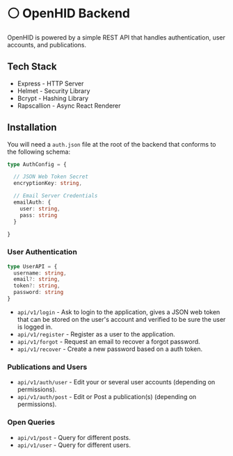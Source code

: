 # ⚪ OpenHID Backend

OpenHID is powered by a simple REST API that handles authentication, user accounts, and publications.

## Tech Stack

- Express - HTTP Server
- Helmet - Security Library
- Bcrypt - Hashing Library 
- Rapscallion - Async React Renderer

## Installation

You will need a `auth.json` file at the root of the backend that conforms to the following schema:

```ts
type AuthConfig = {

  // JSON Web Token Secret
  encryptionKey: string,

  // Email Server Credentials
  emailAuth: {
    user: string,
    pass: string
  }

}
```

### User Authentication

```ts
type UserAPI = {
  username: string,
  email?: string,
  token?: string,
  password: string
}
```

- `api/v1/login` - Ask to login to the application, gives a JSON web token that can be stored on the user's account and verified to be sure the user is logged in.
- `api/v1/register` - Register as a user to the application.
- `api/v1/forgot` - Request an email to recover a forgot password.
- `api/v1/recover` - Create a new password based on a auth token.

### Publications and Users

- `api/v1/auth/user` - Edit your or several user accounts (depending on permissions).
- `api/v1/auth/post` - Edit or Post a publication(s) (depending on permissions).

### Open Queries

- `api/v1/post` - Query for different posts.
- `api/v1/user` - Query for different users.